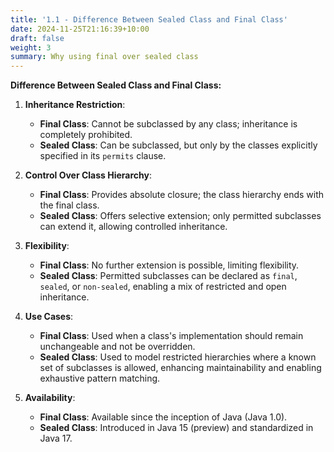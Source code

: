```yaml
---
title: '1.1 - Difference Between Sealed Class and Final Class'
date: 2024-11-25T21:16:39+10:00
draft: false
weight: 3
summary: Why using final over sealed class
---
```


**Difference Between Sealed Class and Final Class:**

1. **Inheritance Restriction**:
   - **Final Class**: Cannot be subclassed by any class; inheritance is completely prohibited.
   - **Sealed Class**: Can be subclassed, but only by the classes explicitly specified in its `permits` clause.

2. **Control Over Class Hierarchy**:
   - **Final Class**: Provides absolute closure; the class hierarchy ends with the final class.
   - **Sealed Class**: Offers selective extension; only permitted subclasses can extend it, allowing controlled inheritance.

3. **Flexibility**:
   - **Final Class**: No further extension is possible, limiting flexibility.
   - **Sealed Class**: Permitted subclasses can be declared as `final`, `sealed`, or `non-sealed`, enabling a mix of restricted and open inheritance.

4. **Use Cases**:
   - **Final Class**: Used when a class's implementation should remain unchangeable and not be overridden.
   - **Sealed Class**: Used to model restricted hierarchies where a known set of subclasses is allowed, enhancing maintainability and enabling exhaustive pattern matching.

5. **Availability**:
   - **Final Class**: Available since the inception of Java (Java 1.0).
   - **Sealed Class**: Introduced in Java 15 (preview) and standardized in Java 17.